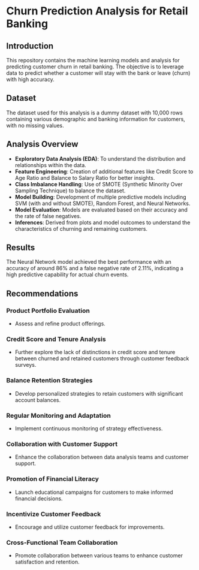 # Churn Prediction Analysis for Retail Banking

## Introduction
This repository contains the machine learning models and analysis for predicting customer churn in retail banking. The objective is to leverage data to predict whether a customer will stay with the bank or leave (churn) with high accuracy.

## Dataset
The dataset used for this analysis is a dummy dataset with 10,000 rows containing various demographic and banking information for customers, with no missing values.

## Analysis Overview
- **Exploratory Data Analysis (EDA)**: To understand the distribution and relationships within the data.
- **Feature Engineering**: Creation of additional features like Credit Score to Age Ratio and Balance to Salary Ratio for better insights.
- **Class Imbalance Handling**: Use of SMOTE (Synthetic Minority Over Sampling Technique) to balance the dataset.
- **Model Building**: Development of multiple predictive models including SVM (with and without SMOTE), Random Forest, and Neural Networks.
- **Model Evaluation**: Models are evaluated based on their accuracy and the rate of false negatives.
- **Inferences**: Derived from plots and model outcomes to understand the characteristics of churning and remaining customers.

## Results
The Neural Network model achieved the best performance with an accuracy of around 86% and a false negative rate of 2.11%, indicating a high predictive capability for actual churn events.

## Recommendations
### Product Portfolio Evaluation
- Assess and refine product offerings.
  
### Credit Score and Tenure Analysis
- Further explore the lack of distinctions in credit score and tenure between churned and retained customers through customer feedback surveys.

### Balance Retention Strategies
- Develop personalized strategies to retain customers with significant account balances.

### Regular Monitoring and Adaptation
- Implement continuous monitoring of strategy effectiveness.

### Collaboration with Customer Support
- Enhance the collaboration between data analysis teams and customer support.

### Promotion of Financial Literacy
- Launch educational campaigns for customers to make informed financial decisions.

### Incentivize Customer Feedback
- Encourage and utilize customer feedback for improvements.

### Cross-Functional Team Collaboration
- Promote collaboration between various teams to enhance customer satisfaction and retention.
